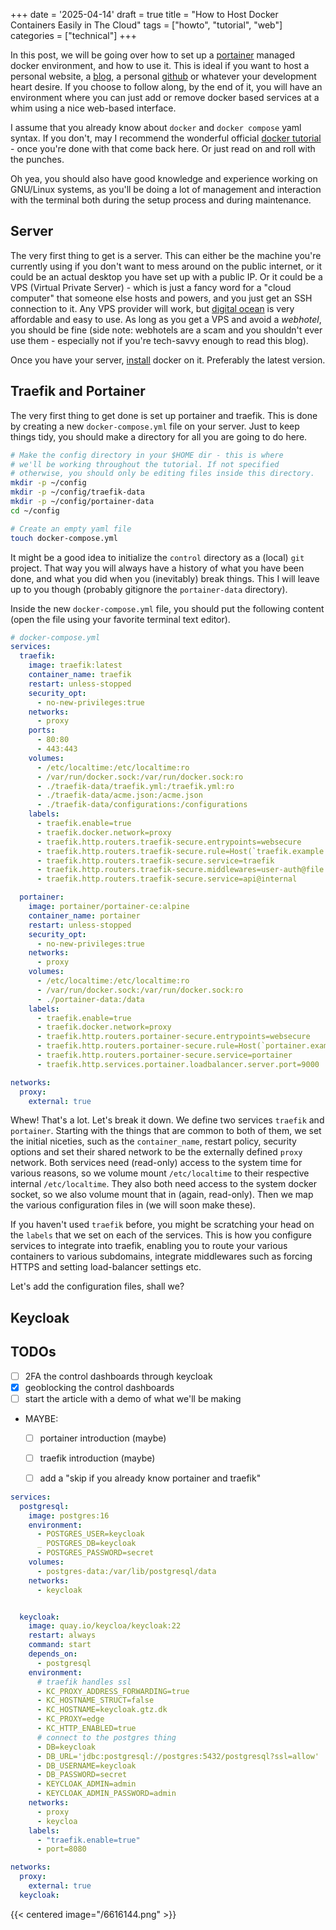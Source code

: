 +++
date = '2025-04-14'
draft = true
title = "How to Host Docker Containers Easily in The Cloud"
tags = ["howto", "tutorial", "web"]
categories = ["technical"]
+++

In this post, we will be going over how to set up a [portainer](https://www.portainer.io/) managed docker environment,
and how to use it. This is ideal if you want to host a personal website, a [blog](/posts/how-to-blog), a personal
[github](git.gtz.dk) or whatever your development heart desire.
If you choose to follow along, by the end of it, you will have an environment where you can just add or remove docker
based services at a whim using a nice web-based interface.

I assume that you already know about `docker` and `docker compose` yaml syntax. If you don't, may I recommend the
wonderful official [docker tutorial](https://docs.docker.com/get-started/workshop/) - once you're done with that come
back here. Or just read on and roll with the punches.

Oh yea, you should also have good knowledge and experience working on GNU/Linux systems, as you'll be doing a lot of
management and interaction with the terminal both during the setup process and during maintenance.

## Server

The very first thing to get is a server. This can either be the machine you're currently using if you don't want to mess
around on the public internet, or it could be an actual desktop you have set up with a public IP. Or it could be a VPS
(Virtual Private Server) - which is just a fancy word for a "cloud computer" that someone else hosts and powers, and you
just get an SSH connection to it. Any VPS provider will work, but [digital ocean](https://www.digitalocean.com/) is very
affordable and easy to use. As long as you get a VPS and avoid a *webhotel*, you should be fine (side note: webhotels
are a scam and you shouldn't ever use them - especially not if you're tech-savvy enough to read this blog).

Once you have your server, [install](https://docs.docker.com/engine/install/) docker on it. Preferably the latest
version.

## Traefik and Portainer

The very first thing to get done is set up portainer and traefik. This is done by creating a new `docker-compose.yml`
file on your server. Just to keep things tidy, you should make a directory for all you are going to do here.

```sh
# Make the config directory in your $HOME dir - this is where 
# we'll be working throughout the tutorial. If not specified
# otherwise, you should only be editing files inside this directory.
mkdir -p ~/config
mkdir -p ~/config/traefik-data
mkdir -p ~/config/portainer-data
cd ~/config

# Create an empty yaml file
touch docker-compose.yml
```

It might be a good idea to initialize the `control` directory as a (local) `git` project. That way you will always have
a history of what you have been done, and what you did when you (inevitably) break things. This I will leave up to you
though (probably gitignore the `portainer-data` directory).

Inside the new `docker-compose.yml` file, you should put the following content (open the file using your favorite
terminal text editor).

```yaml
# docker-compose.yml
services:
  traefik:
    image: traefik:latest
    container_name: traefik
    restart: unless-stopped
    security_opt:
      - no-new-privileges:true
    networks:
      - proxy
    ports:
      - 80:80
      - 443:443
    volumes:
      - /etc/localtime:/etc/localtime:ro
      - /var/run/docker.sock:/var/run/docker.sock:ro
      - ./traefik-data/traefik.yml:/traefik.yml:ro
      - ./traefik-data/acme.json:/acme.json
      - ./traefik-data/configurations:/configurations
    labels:
      - traefik.enable=true
      - traefik.docker.network=proxy
      - traefik.http.routers.traefik-secure.entrypoints=websecure
      - traefik.http.routers.traefik-secure.rule=Host(`traefik.example.com`)
      - traefik.http.routers.traefik-secure.service=traefik
      - traefik.http.routers.traefik-secure.middlewares=user-auth@file
      - traefik.http.routers.traefik-secure.service=api@internal

  portainer:
    image: portainer/portainer-ce:alpine
    container_name: portainer
    restart: unless-stopped
    security_opt:
      - no-new-privileges:true
    networks:
      - proxy
    volumes:
      - /etc/localtime:/etc/localtime:ro
      - /var/run/docker.sock:/var/run/docker.sock:ro
      - ./portainer-data:/data
    labels:
      - traefik.enable=true
      - traefik.docker.network=proxy
      - traefik.http.routers.portainer-secure.entrypoints=websecure
      - traefik.http.routers.portainer-secure.rule=Host(`portainer.example.com`)
      - traefik.http.routers.portainer-secure.service=portainer
      - traefik.http.services.portainer.loadbalancer.server.port=9000

networks:
  proxy:
    external: true
```

Whew! That's a lot. Let's break it down. We define two services `traefik` and `portainer`. Starting with the things that
are common to both of them, we set the initial niceties, such as the `container_name`, restart policy, security options
and set their shared network to be the externally defined `proxy` network. Both services need (read-only) access to the
system time for various reasons, so we volume mount `/etc/localtime` to their respective internal `/etc/localtime`. They
also both need access to the system docker socket, so we also volume mount that in (again, read-only). Then we map the
various configuration files in (we will soon make these).

If you haven't used `traefik` before, you might be scratching your head on the `labels` that we set on each of the
services. This is how you configure services to integrate into traefik, enabling you to route your various containers to
various subdomains, integrate middlewares such as forcing HTTPS and setting load-balancer settings etc.

Let's add the configuration files, shall we?

## Keycloak

## TODOs
 - [ ] 2FA the control dashboards through keycloak
 - [x] geoblocking the control dashboards
 - [ ] start the article with a demo of what we'll be making
 - MAYBE:
   - [ ] portainer introduction (maybe)
   - [ ] traefik introduction (maybe)
   - [ ] add a "skip if you already know portainer and traefik"


```yaml
services:
  postgresql:
    image: postgres:16
    environment:
      - POSTGRES_USER=keycloak
      _ POSTGRES_DB=keycloak
      - POSTGRES_PASSWORD=secret
    volumes:
      - postgres-data:/var/lib/postgresql/data
    networks:
      - keycloak


  keycloak:
    image: quay.io/keycloa/keycloak:22
    restart: always
    command: start
    depends_on:
      - postgresql
    environment:
      # traefik handles ssl
      - KC_PROXY_ADDRESS_FORWARDING=true
      - KC_HOSTNAME_STRUCT=false
      - KC_HOSTNAME=keycloak.gtz.dk
      - KC_PROXY=edge
      - KC_HTTP_ENABLED=true
      # connect to the postgres thing
      - DB=keycloak
      - DB_URL='jdbc:postgresql://postgres:5432/postgresql?ssl=allow'
      - DB_USERNAME=keycloak
      - DB_PASSWORD=secret
      - KEYCLOAK_ADMIN=admin
      - KEYCLOAK_ADMIN_PASSWORD=admin
    networks:
      - proxy
      - keycloa
    labels:
      - "traefik.enable=true"
      - port=8080

networks:
  proxy:
    external: true
  keycloak:
```

{{< centered image="/6616144.png" >}}
